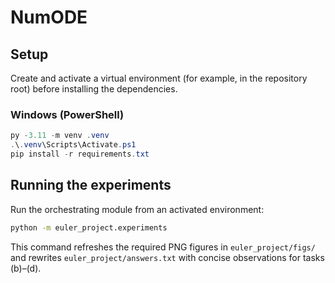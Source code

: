 # NumODE

## Setup

Create and activate a virtual environment (for example, in the repository root)
before installing the dependencies.

### Windows (PowerShell)

```powershell
py -3.11 -m venv .venv
.\.venv\Scripts\Activate.ps1
pip install -r requirements.txt
```

## Running the experiments

Run the orchestrating module from an activated environment:

```bash
python -m euler_project.experiments
```

This command refreshes the required PNG figures in `euler_project/figs/` and
rewrites `euler_project/answers.txt` with concise observations for tasks (b)–(d).
